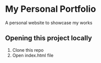 # My Personal Portfolio
A personal website to showcase my works

## Opening this project locally
1. Clone this repo
2. Open index.html file